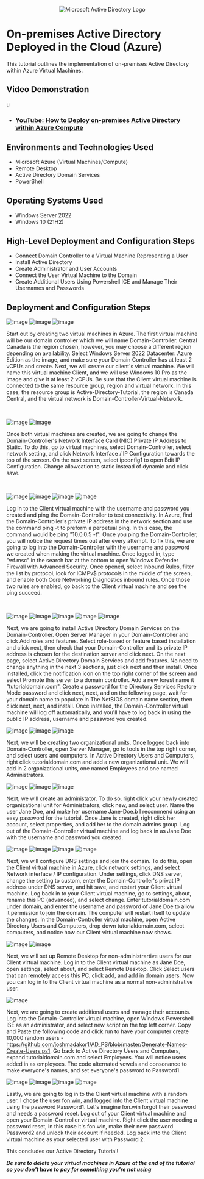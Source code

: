 <p align="center">
<img src="https://i.imgur.com/pU5A58S.png" alt="Microsoft Active Directory Logo"/>
</p>

<h1>On-premises Active Directory Deployed in the Cloud (Azure)</h1>
This tutorial outlines the implementation of on-premises Active Directory within Azure Virtual Machines.<br />


<h2>Video Demonstration</h2>u

- ### [YouTube: How to Deploy on-premises Active Directory within Azure Compute](https://www.youtube.com)

<h2>Environments and Technologies Used</h2>

- Microsoft Azure (Virtual Machines/Compute)
- Remote Desktop
- Active Directory Domain Services
- PowerShell

<h2>Operating Systems Used </h2>

- Windows Server 2022
- Windows 10 (21H2)

<h2>High-Level Deployment and Configuration Steps</h2>

- Connect Domain Controller to a Virtual Machine Representing a User
- Install Active Directory
- Create Administrator and User Accounts
- Connect the User Virtual Machine to the Domain
- Create Additional Users Using Powershell ICE and Manage Their Usernames and Passwords

<h2>Deployment and Configuration Steps</h2>

<p>
  
![image](https://github.com/user-attachments/assets/976fa096-a147-4f93-90f6-a6e417377dca)
![image](https://github.com/user-attachments/assets/c78a2267-f08d-49cf-a63a-3828a6948732)
![image](https://github.com/user-attachments/assets/baa28369-96ee-4322-9b5b-8c5cbb257c40)

</p>
<p>
Start out by creating two virtual machines in Azure. The first virtual machine will be our domain controller which we will name Domain-Controller. Central Canada is the region chosen, however, you may choose a different region depending on availability. Select Windows Server 2022 Datacenter: Azure Edition as the image, and make sure your Domain Controller has at least 2 vCPUs and create. Next, we will create our client's virtual machine. We will name this virtual machine Client, and we will use Windows 10 Pro as the image and give it at least 2 vCPUs. Be sure that the Client virtual machine is connected to the same resource group, region and virtual network. In this case, the resource group is Active-Directory-Tutorial, the region is Canada Central, and the virtual network is Domain-Controller-Virtual-Network. 
</p>
<br />

<p>

![image](https://github.com/user-attachments/assets/8789917f-2505-42d7-b872-281f76b34874)
![image](https://github.com/user-attachments/assets/9b012cb0-36ea-4bdf-95b9-558ea6eab159)


</p>
<p>
Once both virtual machines are created, we are going to change the Domain-Controller's Network Interface Card (NIC) Private IP Address to Static. To do this, go to virtual machines, select Domain-Controller, select network setting, and click Network Interface / IP Configuration towards the top of the screen. On the next screen, select ipconfig1 to open Edit IP Configuration. Change allowcation to static instead of dynamic and click save. 
</p>
<br />

<p>
  
![image](https://github.com/user-attachments/assets/c96699f2-52d0-48f3-b307-8a971b5721bd)
![image](https://github.com/user-attachments/assets/d75c13fe-1ff3-4fbb-98ef-20f09c6601a1)
![image](https://github.com/user-attachments/assets/d30022b8-6f44-4d52-bce5-46e71c0fc6ea)
![image](https://github.com/user-attachments/assets/03c8686d-54b4-49f2-83e1-32e68e314383)


</p>
<p>
Log in to the Client virtual machine with the username and password you created and ping the Domain-Controller to test connectivity. In Azure, find the Domain-Controller's private IP address in the network section and use the command ping -t to preform a perpetual ping. In this case, the command would be ping "10.0.0.5 -t". Once you ping the Domain-Controller, you will notice the request times out after every attempt. To fix this, we are going to log into the Domain-Controller with the username and password we created when making the virtual machine. Once logged in, type "wf.msc" in the search bar at the bottom to open Windows Defender Firewall with Advanced Security. Once opened, select Inbound Rules, filter the list by protocol, look for ICMPv$ protocols in the middle of the screen, and enable both Core Networking Diagnostics inbound rules. Once those two rules are enabled, go back to the Client virtual machine and see the ping succeed. 
</p>
<br />

![image](https://github.com/user-attachments/assets/9b299287-ee59-4e52-82d7-30adfb3d6e1b)
![image](https://github.com/user-attachments/assets/02c60a43-b83d-4502-a64a-a3b9ad437357)
![image](https://github.com/user-attachments/assets/b3ab14bb-247e-418a-8e34-5fa17aedbd4c)
![image](https://github.com/user-attachments/assets/54e16b2d-01ff-4020-b7d2-b06b4d97e484)
![image](https://github.com/user-attachments/assets/6aa015cb-58e1-4936-a76b-fa3afa21ba2d)


Next, we are going to install Active Directory Domain Services on the Domain-Controller. Open Server Manager in your Domain-Controller and click Add roles and features. Select role-based or feature based installation and click next, then check that your Domain-Controller and its private IP address is chosen for the destination server and click next. On the next page, select Active Directory Domain Services and add features. No need to change anything in the next 3 sections, just click next and then install. Once installed, click the notification icon on the top right corner of the screen and select Promote this server to a domain controller. Add a new forest name it "tutorialdomain.com". Create a password for the Directory Services Restore Mode password and click next, next, and on the following page, wait for your domain name to populate in The NetBIOS domain name section, then click next, next, and install. Once installed, the Domain-Controller virtual machine will log off automatically, and you'll have to log back in using the public IP address, username and password you created. 

![image](https://github.com/user-attachments/assets/6c165219-0e6c-42ea-9bbe-959bd0754efa)
![image](https://github.com/user-attachments/assets/439277e4-86e3-430e-8cc9-9e5b7108740b)
![image](https://github.com/user-attachments/assets/40e14396-a795-4bc8-b186-fad4b6966ba6)


Next, we will be creating two organizational units. Once logged back into Domain-Controller, open Server Manager, go to tools in the top right corner, and select users and computers. In Active Directory Users and Computers, right click tutorialdomain.com and add a new organizational unit. We will add in 2 organizational units, one named Employees and one named Administrators. 


![image](https://github.com/user-attachments/assets/010b65c1-9dd1-4eb7-a7e3-e4b252f40f7a)
![image](https://github.com/user-attachments/assets/dc64bdd4-2f02-48ba-9dcb-1106e2c45231)
![image](https://github.com/user-attachments/assets/b8732663-5958-42ea-8f19-5e707645c4a2)


Next, we will create an administator. To do so, right click your newly created organizational unit for Administrators, click new, and select user. Name the user Jane Doe, and make her username Jane-Doe.b I recommend using an easy password for the tutorial. Once Jane is created, right click her account, select properties, and add her to the domain admins group. Log out of the Domain-Controller virtual machine and log back in as Jane Doe with the username and password you created. 

![image](https://github.com/user-attachments/assets/75ae873c-1274-4ff6-bd66-af96037473ef)
![image](https://github.com/user-attachments/assets/04e7e753-5f0d-47e5-980e-b6a9fb6a7c84)
![image](https://github.com/user-attachments/assets/f8374a46-9475-4adf-ad9f-5fd320d36a2b)
![image](https://github.com/user-attachments/assets/a35e13af-9e04-4010-b8e8-090ed1005b78)

Next, we will configure DNS settings and join the domain. To do this, open the Client virtual machine in Azure, click network settings, and select Network interface / IP configuration. Under settings, click DNS server, change the setting to custom, enter the Domain-Controller's privat IP address under DNS server, and hit save, and restart your Client virtual machine. Log back in to your Client virtual machine, go to settings, about, rename this PC (advanced), and select change. Enter tutorialdomain.com under domain, and enter the username and password of Jane Doe to allow it permission to join the domain. The computer will restart itself to update the changes. In the Domain-Controller virtual machine, open Active Directory Users and Computers, drop down tutorialdomain.com, select computers, and notice how our Client virtual machine now shows. 

![image](https://github.com/user-attachments/assets/a8ca0341-1ccc-4c29-8231-91920366b26c)
![image](https://github.com/user-attachments/assets/983bab42-48ce-473b-a447-5efc9b2fbd36)


Next, we will set up Remote Desktop for non-administrartive users for our Client virtual machine. Log in to the Client virtual machine as Jane Doe, open settings, select about, and select Remote Desktop. Click Select users that can remotely access this PC, click add, and add in domain users. Now you can log in to the Client virtual machine as a normal non-administrative user. 

![image](https://github.com/user-attachments/assets/b9d40606-ca3f-40a5-b7b6-0f68b79e3aff)


Next, we are going to create additional users and manage their accounts. Log into the Domain-Controller virtual machine, open Windows Powershell ISE as an administrator, and select new script on the top left corner. Copy and Paste the following code and click run to have your computer create 10,000 random users - https://github.com/joshmadakor1/AD_PS/blob/master/Generate-Names-Create-Users.ps1. Go back to Active Directory Users and Computers, expand tutorialdomain.com and select Employees. You will notice users added in as employees. The code alternated vowels and consonance to make everyone's names, and set everyone's password to Password1.

![image](https://github.com/user-attachments/assets/48bd6012-4166-4949-821e-619ace60b5ef)
![image](https://github.com/user-attachments/assets/a9238ce2-e732-4e99-ba9d-903f2b004782)
![image](https://github.com/user-attachments/assets/f258d2e0-c3c8-468c-93e8-c8158ef5a1e8)
![image](https://github.com/user-attachments/assets/95b678c2-a61d-4ce8-8d57-c5c13d59a534)


Lastly, we are going to log in to the Client virtual machine with a random user. I chose the user fon.win, and logged into the Client virtual machine using the password Password1. Let's imagine fon.win forgot their password and needs a password reset. Log out of your Client virtual machine and open your Domain-Controller virtual machine. Right click the user needing a password reset, in this case it's fon.win, make their new password Password2 and unlock their account if needed.  Log back into the Client virtual machine as your selected user with Password 2. 

This concludes our Active Directory Tutorial!

***Be sure to delete your virtual machines in Azure at the end of the tutorial so you don't have to pay for something you're not using***
